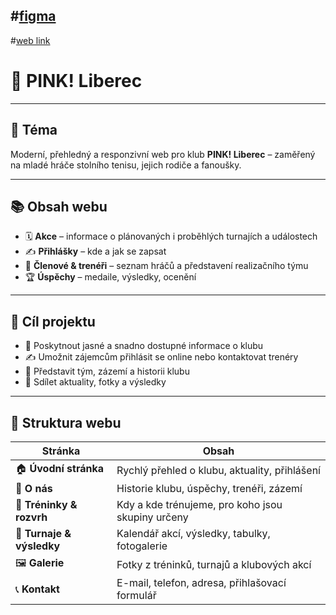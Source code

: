 #[figma](https://www.figma.com/design/SP6iEs1XoBX1CIJT3tmq11/VedralLuk%C3%A1%C5%A1?node-id=0-1&m=dev&t=XbFoBjTTKFyfMH1Y-1)
---
#[web link](https://fuzzy-bassoon-2nk5q9r.pages.github.io/)

# 🏓 PINK! Liberec

---

## 🎯 Téma

Moderní, přehledný a responzivní web pro klub **PINK! Liberec** – zaměřený na mladé hráče stolního tenisu, jejich rodiče a fanoušky.

---

## 📚 Obsah webu

- 🗓️ **Akce** – informace o plánovaných i proběhlých turnajích a událostech  
- ✍️ **Přihlášky** – kde a jak se zapsat  
- 👥 **Členové & trenéři** – seznam hráčů a představení realizačního týmu  
- 🏆 **Úspěchy** – medaile, výsledky, ocenění  

---

## 🎯 Cíl projektu

- 📌 Poskytnout jasné a snadno dostupné informace o klubu  
- ✍️ Umožnit zájemcům přihlásit se online nebo kontaktovat trenéry  
- 👋 Představit tým, zázemí a historii klubu  
- 📰 Sdílet aktuality, fotky a výsledky

---

## 🧭 Struktura webu

| Stránka | Obsah |
|--------|-------|
| 🏠 **Úvodní stránka** | Rychlý přehled o klubu, aktuality, přihlášení |
| 📖 **O nás** | Historie klubu, úspěchy, trenéři, zázemí |
| 📅 **Tréninky & rozvrh** | Kdy a kde trénujeme, pro koho jsou skupiny určeny |
| 🏓 **Turnaje & výsledky** | Kalendář akcí, výsledky, tabulky, fotogalerie |
| 🖼️ **Galerie** | Fotky z tréninků, turnajů a klubových akcí |
| 📞 **Kontakt** | E-mail, telefon, adresa, přihlašovací formulář |
